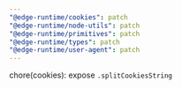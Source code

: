 ```yaml
---
"@edge-runtime/cookies": patch
"@edge-runtime/node-utils": patch
"@edge-runtime/primitives": patch
"@edge-runtime/types": patch
"@edge-runtime/user-agent": patch
---
```


chore(cookies): expose `.splitCookiesString`
